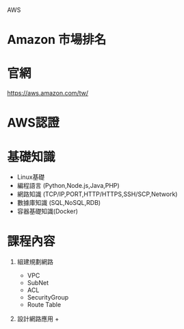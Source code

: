 AWS
# Amazon 市場排名
# 官網
https://aws.amazon.com/tw/

# AWS認證

# 基礎知識

+	Linux基礎
+	編程語言 (Python,Node.js,Java,PHP)
+	網路知識 (TCP/IP,PORT,HTTP/HTTPS,SSH/SCP,Network)
+	數據庫知識 (SQL,NoSQL,RDB)
+	容器基礎知識(Docker)

# 課程內容

01.	組建規劃網路
	+	VPC
	+	SubNet
	+	ACL
	+	SecurityGroup
	+	Route Table

02. 設計網路應用
	+